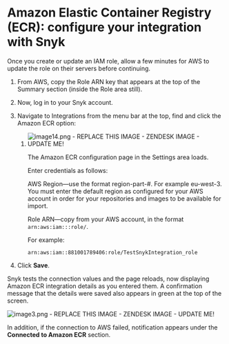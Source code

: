 # Amazon Elastic Container Registry \(ECR\): configure your integration with Snyk

Once you create or update an IAM role, allow a few minutes for AWS to update the role on their servers before continuing.

1. From AWS, copy the Role ARN key that appears at the top of the Summary section \(inside the Role area still\).
2. Now, log in to your Snyk account.
3. Navigate to Integrations from the menu bar at the top, find and click the Amazon ECR option: 
   1. ![image14.png - REPLACE THIS IMAGE - ZENDESK IMAGE - UPDATE ME!](https://support.snyk.io/hc/article_attachments/360007147298/uuid-0441cf5d-a461-60e3-5d6e-57eed624d445-en.png)

      The Amazon ECR configuration page in the Settings area loads.

      Enter credentials as follows:

      AWS Region—use the format region-part-\#. For example eu-west-3. You must enter the default region as configured for your AWS account in order for your repositories and images to be available for import.

      Role ARN—copy from your AWS account, in the format `arn:aws:iam:::role/`.

      For example:

      ```text
      arn:aws:iam::881001789406:role/TestSnykIntegration_role
      ```
      
4. Click **Save**.

Snyk tests the connection values and the page reloads, now displaying Amazon ECR integration details as you entered them. A confirmation message that the details were saved also appears in green at the top of the screen.

![image3.png - REPLACE THIS IMAGE - ZENDESK IMAGE - UPDATE ME!](https://support.snyk.io/hc/article_attachments/360007065997/uuid-49671392-b5d5-389d-66c8-86b3daf9a2e1-en.png)

In addition, if the connection to AWS failed, notification appears under the **Connected to Amazon ECR** section.

